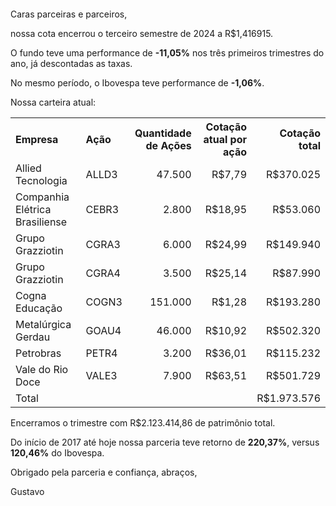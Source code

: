 <p>&nbsp;</p>
<p>&nbsp;</p>

<p>Caras parceiras e parceiros,</p>

<p>nossa cota encerrou o terceiro semestre de 2024 a R$1,416915.</p>

<p>O fundo teve uma performance de <b>-11,05%</b> nos três primeiros trimestres do ano, já descontadas as taxas.</p>

<p>No mesmo período, o Ibovespa teve performance de <b>-1,06%</b>.</p>

<p>Nossa carteira atual:</p>

<table cellspacing="0" cellpadding="10">
  <tr>
    <th align="left">Empresa</th>
    <th align="left">Ação</th>
    <th align="right">Quantidade de Ações</th>
    <th align="right">Cotação atual por ação</th>
    <th align="right">Cotação total</th>
  </tr>
  <tr>
    <td>Allied Tecnologia</td>
    <td>ALLD3</td>
    <td align="right">47.500</td>
    <td align="right">R$7,79</td>
    <td align="right">R$370.025</td>
  </tr>
  <tr>
    <td>Companhia Elétrica Brasiliense</td>
    <td>CEBR3</td>
    <td align="right">2.800</td>
    <td align="right">R$18,95</td>
    <td align="right">R$53.060</td>
  </tr>
  <tr>
    <td>Grupo Grazziotin</td>
    <td>CGRA3</td>
    <td align="right">6.000</td>
    <td align="right">R$24,99</td>
    <td align="right">R$149.940</td>
  </tr>
  <tr>
    <td>Grupo Grazziotin</td>
    <td>CGRA4</td>
    <td align="right">3.500</td>
    <td align="right">R$25,14</td>
    <td align="right">R$87.990</td>
  </tr>
  <tr>
    <td>Cogna Educação</td>
    <td>COGN3</td>
    <td align="right">151.000</td>
    <td align="right">R$1,28</td>
    <td align="right">R$193.280</td>
  </tr>
  <tr>
    <td>Metalúrgica Gerdau</td>
    <td>GOAU4</td>
    <td align="right">46.000</td>
    <td align="right">R$10,92</td>
    <td align="right">R$502.320</td>
  </tr>
  <tr>
    <td>Petrobras</td>
    <td>PETR4</td>
    <td align="right">3.200</td>
    <td align="right">R$36,01</td>
    <td align="right">R$115.232</td>
  </tr>
  <tr>
    <td>Vale do Rio Doce</td>
    <td>VALE3</td>
    <td align="right">7.900</td>
    <td align="right">R$63,51</td>
    <td align="right">R$501.729</td>
  </tr>
  <tr>
    <td>Total</td>
    <td>&nbsp;</td>
    <td align="right">&nbsp;</td>
    <td align="right">&nbsp;</td>
    <td align="right">R$1.973.576</td>
  </tr>
</table>

<p>Encerramos o trimestre com R$2.123.414,86 de patrimônio total.</p>

<p>Do início de 2017 até hoje nossa parceria teve retorno de <b>220,37%</b>, versus <b>120,46%</b> do Ibovespa.</p>

<p>Obrigado pela parceria e confiança, abraços,</p>

<p>Gustavo</p>
<br>
<br>
<br>
<br>
<br>
<br>
<br>
<br>
<br>
